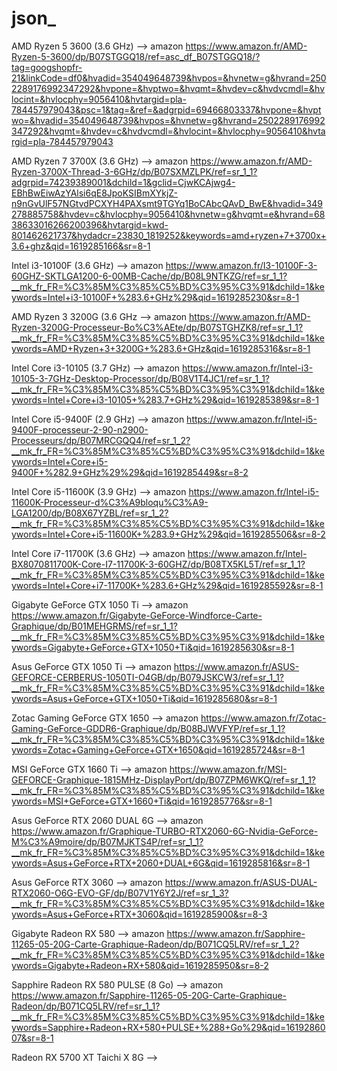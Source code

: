 # json_

AMD Ryzen 5 3600 (3.6 GHz) --> amazon
https://www.amazon.fr/AMD-Ryzen-5-3600/dp/B07STGGQ18/ref=asc_df_B07STGGQ18/?tag=googshopfr-21&linkCode=df0&hvadid=354049648739&hvpos=&hvnetw=g&hvrand=2502289176992347292&hvpone=&hvptwo=&hvqmt=&hvdev=c&hvdvcmdl=&hvlocint=&hvlocphy=9056410&hvtargid=pla-784457979043&psc=1&tag=&ref=&adgrpid=69466803337&hvpone=&hvptwo=&hvadid=354049648739&hvpos=&hvnetw=g&hvrand=2502289176992347292&hvqmt=&hvdev=c&hvdvcmdl=&hvlocint=&hvlocphy=9056410&hvtargid=pla-784457979043


AMD Ryzen 7 3700X (3.6 GHz) --> amazon
https://www.amazon.fr/AMD-Ryzen-3700X-Thread-3-6GHz/dp/B07SXMZLPK/ref=sr_1_1?adgrpid=74239389001&dchild=1&gclid=CjwKCAjwg4-EBhBwEiwAzYAlsi6qE8JpoKSIBmXYkjZ-n9nGvUlF57NGtvdPCXYH4PAXsmt9TGYq1BoCAbcQAvD_BwE&hvadid=349278885758&hvdev=c&hvlocphy=9056410&hvnetw=g&hvqmt=e&hvrand=6838633016266200396&hvtargid=kwd-801462621737&hydadcr=23830_1819252&keywords=amd+ryzen+7+3700x+3.6+ghz&qid=1619285166&sr=8-1


Intel i3-10100F (3.6 GHz) --> amazon
https://www.amazon.fr/I3-10100F-3-60GHZ-SKTLGA1200-6-00MB-Cache/dp/B08L9NTKZG/ref=sr_1_1?__mk_fr_FR=%C3%85M%C3%85%C5%BD%C3%95%C3%91&dchild=1&keywords=Intel+i3-10100F+%283.6+GHz%29&qid=1619285230&sr=8-1


AMD Ryzen 3 3200G (3.6 GHz --> amazon
https://www.amazon.fr/AMD-Ryzen-3200G-Processeur-Bo%C3%AEte/dp/B07STGHZK8/ref=sr_1_1?__mk_fr_FR=%C3%85M%C3%85%C5%BD%C3%95%C3%91&dchild=1&keywords=AMD+Ryzen+3+3200G+%283.6+GHz&qid=1619285316&sr=8-1


Intel Core i3-10105 (3.7 GHz) --> amazon
https://www.amazon.fr/Intel-i3-10105-3-7GHz-Desktop-Processor/dp/B08V1T4JC1/ref=sr_1_1?__mk_fr_FR=%C3%85M%C3%85%C5%BD%C3%95%C3%91&dchild=1&keywords=Intel+Core+i3-10105+%283.7+GHz%29&qid=1619285389&sr=8-1


Intel Core i5-9400F (2.9 GHz) --> amazon
https://www.amazon.fr/Intel-i5-9400F-processeur-2-90-n2900-Processeurs/dp/B07MRCGQQ4/ref=sr_1_2?__mk_fr_FR=%C3%85M%C3%85%C5%BD%C3%95%C3%91&dchild=1&keywords=Intel+Core+i5-9400F+%282.9+GHz%29%29&qid=1619285449&sr=8-2


Intel Core i5-11600K (3.9 GHz) --> amazon
https://www.amazon.fr/Intel-i5-11600K-Processeur-d%C3%A9bloqu%C3%A9-LGA1200/dp/B08X67YZBL/ref=sr_1_2?__mk_fr_FR=%C3%85M%C3%85%C5%BD%C3%95%C3%91&dchild=1&keywords=Intel+Core+i5-11600K+%283.9+GHz%29&qid=1619285506&sr=8-2


Intel Core i7-11700K (3.6 GHz) --> amazon
https://www.amazon.fr/Intel-BX8070811700K-Core-I7-11700K-3-60GHZ/dp/B08TX5KL5T/ref=sr_1_1?__mk_fr_FR=%C3%85M%C3%85%C5%BD%C3%95%C3%91&dchild=1&keywords=Intel+Core+i7-11700K+%283.6+GHz%29&qid=1619285592&sr=8-1


Gigabyte GeForce GTX 1050 Ti --> amazon
https://www.amazon.fr/Gigabyte-GeForce-Windforce-Carte-Graphique/dp/B01MEHGRMS/ref=sr_1_1?__mk_fr_FR=%C3%85M%C3%85%C5%BD%C3%95%C3%91&dchild=1&keywords=Gigabyte+GeForce+GTX+1050+Ti&qid=1619285630&sr=8-1


Asus GeForce GTX 1050 Ti --> amazon
https://www.amazon.fr/ASUS-GEFORCE-CERBERUS-1050TI-O4GB/dp/B079JSKCW3/ref=sr_1_1?__mk_fr_FR=%C3%85M%C3%85%C5%BD%C3%95%C3%91&dchild=1&keywords=Asus+GeForce+GTX+1050+Ti&qid=1619285680&sr=8-1


Zotac Gaming GeForce GTX 1650 --> amazon
https://www.amazon.fr/Zotac-Gaming-GeForce-GDDR6-Graphique/dp/B08BJWVFYP/ref=sr_1_1?__mk_fr_FR=%C3%85M%C3%85%C5%BD%C3%95%C3%91&dchild=1&keywords=Zotac+Gaming+GeForce+GTX+1650&qid=1619285724&sr=8-1


MSI GeForce GTX 1660 Ti --> amazon
https://www.amazon.fr/MSI-GEFORCE-Graphique-1815MHz-DisplayPort/dp/B07ZPM6WKQ/ref=sr_1_1?__mk_fr_FR=%C3%85M%C3%85%C5%BD%C3%95%C3%91&dchild=1&keywords=MSI+GeForce+GTX+1660+Ti&qid=1619285776&sr=8-1


Asus GeForce RTX 2060 DUAL 6G --> amazon
https://www.amazon.fr/Graphique-TURBO-RTX2060-6G-Nvidia-GeForce-M%C3%A9moire/dp/B07MJKTS4P/ref=sr_1_1?__mk_fr_FR=%C3%85M%C3%85%C5%BD%C3%95%C3%91&dchild=1&keywords=Asus+GeForce+RTX+2060+DUAL+6G&qid=1619285816&sr=8-1


Asus GeForce RTX 3060 --> amazon
https://www.amazon.fr/ASUS-DUAL-RTX2060-O6G-EVO-GF/dp/B07V1Y6Y2J/ref=sr_1_3?__mk_fr_FR=%C3%85M%C3%85%C5%BD%C3%95%C3%91&dchild=1&keywords=Asus+GeForce+RTX+3060&qid=1619285900&sr=8-3


Gigabyte Radeon RX 580 --> amazon
https://www.amazon.fr/Sapphire-11265-05-20G-Carte-Graphique-Radeon/dp/B071CQ5LRV/ref=sr_1_2?__mk_fr_FR=%C3%85M%C3%85%C5%BD%C3%95%C3%91&dchild=1&keywords=Gigabyte+Radeon+RX+580&qid=1619285950&sr=8-2


Sapphire Radeon RX 580 PULSE (8 Go) --> amazon
https://www.amazon.fr/Sapphire-11265-05-20G-Carte-Graphique-Radeon/dp/B071CQ5LRV/ref=sr_1_1?__mk_fr_FR=%C3%85M%C3%85%C5%BD%C3%95%C3%91&dchild=1&keywords=Sapphire+Radeon+RX+580+PULSE+%288+Go%29&qid=1619286007&sr=8-1


Radeon RX 5700 XT Taichi X 8G --> 
